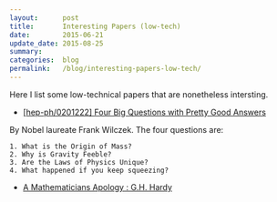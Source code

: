 ```yaml
---
layout:      post
title:       Interesting Papers (low-tech)
date:        2015-06-21
update_date: 2015-08-25
summary:     
categories:  blog
permalink:   /blog/interesting-papers-low-tech/
---
```


Here I list some low-technical papers that are nonetheless intersting.

* [[hep-ph/0201222] Four Big Questions with Pretty Good Answers](http://arxiv.org/abs/hep-ph/0201222)  

By Nobel laureate Frank Wilczek. The four questions are:  

    1. What is the Origin of Mass?
    2. Why is Gravity Feeble?
    3. Are the Laws of Physics Unique?
    4. What happened if you keep squeezing?

* [A Mathematicians Apology : G.H. Hardy](https://archive.org/details/AMathematiciansApology)
